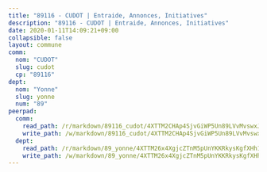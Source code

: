 ```yaml
---
title: "89116 - CUDOT | Entraide, Annonces, Initiatives"
description: "89116 - CUDOT | Entraide, Annonces, Initiatives"
date: 2020-01-11T14:09:21+09:00
collapsible: false
layout: commune
comm:
  nom: "CUDOT"
  slug: cudot
  cp: "89116"
dept:
  nom: "Yonne"
  slug: yonne
  num: "89"
peerpad:
  comm:
    read_path: /r/markdown/89116_cudot/4XTTM2CHAp4SjvGiWP5Un89LVvMvswxJfijRqexJUU4cjcc2q
    write_path: /w/markdown/89116_cudot/4XTTM2CHAp4SjvGiWP5Un89LVvMvswxJfijRqexJUU4cjcc2q-K3TgUZk3LjNeUkTnoku7HJeGTqPtyov8ihgTBLn8aEjKi8v4JsnkdmtwaaBk6uZWnq38y8jjkDULixxFLNZb1KEZSAdjfRy3WUGxSa8D2mYGPXrduwD9KjAzMJMb6PveLPsgmjqw
  dept:
    read_path: /r/markdown/89_yonne/4XTTM26x4XgjcZTnM5pUnYKKRkysKgfXHh1wiigoPHqn9LDKB
    write_path: /w/markdown/89_yonne/4XTTM26x4XgjcZTnM5pUnYKKRkysKgfXHh1wiigoPHqn9LDKB-K3TgU4xaMVqzoRnPJNyddApuMoWvJyHL35bzooauYvdhG3MLg3ikjpoueq9BDtqVP4hJBQxpPxix2gohzXyST9tZPnEkyXpDMdHiAFpx7EU6e8WgvFk7NPsBQepM8o13bG9dyqq7
---
```


